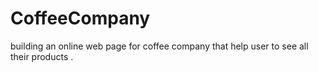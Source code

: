 # CoffeeCompany
building an online  web page for coffee company that help user to see all their products .
